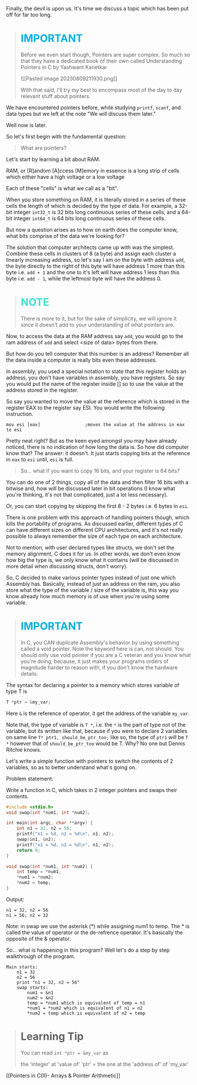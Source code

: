 Finally, the devil is upon us. It's time we discuss a topic which has been put off for far too long.

> # <font color = 'sky blue'>**IMPORTANT**</font>
>
> Before we even start though, Pointers are super complex. So much so that they have a dedicated book of their own called Understanding Pointers in C by Yashwant Kanetkar
>
> ![[Pasted image 20230809211930.png]]
>
> With that said, I'll try my best to encompass most of the day to day relevant stuff about pointers.

We have encountered pointers before, while studying `printf`, `scanf`, and data types but we left at the note "We will discuss them later."

Well now is later.

So let's first begin with the fundamental question:

> What are pointers?

Let's start by learning a bit about RAM.

RAM, or \[R\]andom \[A\]ccess \[M\]emory in essence is a long strip of cells which either have a high voltage or a low voltage

Each of these "cells" is what we call as a "bit".

When you store something on RAM, it is literally stored in a series of these cells the length of which is decided by the type of data. For example, a 32-bit integer `int32_t` is 32 bits long continuous series of these cells, and a 64-bit integer `int64_t` is 64 bits long continuous series of these cells.

But now a question arises as to how on earth does the computer know, what bits comprise of the data we're looking for?

The solution that computer architects came up with was the simplest. Combine these cells in clusters of 8 (a byte) and assign each cluster a linearly increasing address, so let's say I am on the byte with address `add`, the byte directly to the right of this byte will have address 1 more than this byte i.e. `add + 1` and the one to it's left will have address 1 less than this byte i.e. `add - 1`, while the leftmost byte will have the address 0.

> # <font color = 'turquoise'> **NOTE** </font>
>
> There is more to it, but for the sake of simplicity, we will ignore it since it doesn't add to your understanding of what pointers are.

Now, to access the data at the RAM address say `add`, you would go to the ram address of `add` and select \<size of data\> bytes from there.

But how do you tell computer that this number is an address? Remember all the data inside a computer is really bits even these addresses.

In assembly, you used a special notation to state that this register holds an address, you don't have variables in assembly, you have registers. So say you would put the name of the register inside \[\] so to use the value at the address stored in the register.

So say you wanted to move the value at the reference which is stored in the register EAX to the register say ESI. You would write the following instruction.

```assembly
mov esi [eax]                 ;moves the value at the address in eax to esi
```

Pretty neat right? But as the keen eyed amongst you may have already noticed, there is no indication of how long the data is. So how did computer know that? The answer: it doesn't. It just starts copying bits at the reference in `eax` to `esi` until, `esi` is full.

> So... what if you want to copy 16 bits, and your register is 64 bits?

You can do one of 2 things, copy all of the data and then filter 16 bits with a bitwise and, how will be discussed later in bit operations (I know what you're thinking, it's not that complicated, just a lot less necessary).

Or, you can start copying by skipping the first 8 - 2 bytes i.e. 6 bytes in `esi`.

There is one problem with this approach of handling pointers though, which kills the portability of programs. As discussed earlier, different types of C can have different sizes on different CPU architectures, and it's not really possible to always remember the size of each type on each architecture.

Not to mention, with user declared types like structs, we don't set the memory alignment, C does it for us. In other words, we don't even know how big the type is, we only know what it contains (will be discussed in more detail when discussing structs, don't worry).

So, C decided to make various pointer types instead of just one which Assembly has. Basically, instead of just an address on the ram, you also store what the type of the variable / size of the variable is, this way you know already how much memory is of use when you're using some variable.

> # **<font color = 'sky blue'>IMPORTANT</font>**
>
> In C, you CAN duplicate Assembly's behavior by using something called a void pointer. Note the keyword here is can, not should. You should only use void pointer if you are a C veteran and you know what you're doing, because, it just makes your programs orders of magnitude harder to reason with, if you don't know the hardware details.

The syntax for declaring a pointer to a memory which stores variable of type T is

```C
T *ptr = &my_var;
```

Here `&` is the reference of operator, it get the address of the variable `my_var`.

Note that, the type of variable is `T *`, i.e. the `*` is the part of type not of the variable, but its written like that, because if you were to declare 2 variables on same line `T* ptr1, should_be_ptr_too;` like so, the type of `ptr1` will be `T *` however that of `should_be_ptr_too` would be T. Why? No one but Dennis Ritchie knows.

<!--Maybe not even he knows-->

Let's write a simple function with pointers to switch the contents of 2 variables, so as to better understand what's going on.

Problem statement:

Write a function in C, which takes in 2 integer pointers and swaps their contents.

```c
#include <stdio.h>
void swap(int *num1, int *num2);

int main(int argc, char **argv) {
	int n1 = 32, n2 = 56;
	printf("n1 = %d, n2 = %d\n", n1, n2);
	swap(&n1, &n2);
	printf("n1 = %d, n2 = %d\n", n1, n2);
	return 0;
}

void swap(int *num1, int *num2) {
	int temp = *num1;
	*num1 = *num2;
	*num2 = temp;
}
```

Output:

```
n1 = 32, n2 = 56
n1 = 56, n2 = 32
```

Note: in swap we use the asterisk (\*) while assigning num1 to temp.
The \* is called the value of operator or the de-refrence operator.
It's basically the opposite of the & operator.

So... what is happening in this program?
Well let's do a step by step walkthrough of the program.

```
Main starts:
	n1 = 32
	n2 = 56
	print "n1 = 32, n2 = 56"
	swap starts:
		num1 = &n1
		num2 = &n2
		temp = *num1 which is equivalent of temp = n1
		*num1 = *num2 which is equivalent of n1 = n2
		*num2 = temp which is equivalent of n2 = temp
```

> # Learning Tip
>
> You can read `int *ptr = &my_var` as
>
> the 'integer' at 'value of' 'ptr' = the one at the 'address of' of 'my_var'

[[Pointers in C(II)- Arrays & Pointer Arithmetic]]
